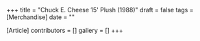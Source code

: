 +++
title = "Chuck E. Cheese 15' Plush (1988)"
draft = false
tags = [Merchandise]
date = ""

[Article]
contributors = []
gallery = []
+++